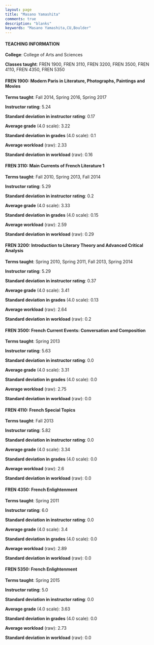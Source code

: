 ```yaml
---
layout: page
title: "Masano Yamashita" 
comments: true
description: "blanks"
keywords: "Masano Yamashita,CU,Boulder"
---
```

<head>
<script src="https://ajax.googleapis.com/ajax/libs/jquery/2.1.3/jquery.min.js"></script>
<script src="https://dl.dropboxusercontent.com/s/pc42nxpaw1ea4o9/highcharts.js?dl=0"></script>
<!-- <script src="../assets/js/highcharts.js"></script> -->
<style type="text/css">@font-face {
	font-family: "Bebas Neue";
	src: url(https://www.filehosting.org/file/details/544349/BebasNeue Regular.otf) format("opentype");
	}
	h1.Bebas { 
		font-family: "Bebas Neue", Verdana, Tahoma;
	}
</style>
</head>
	   
#### TEACHING INFORMATION

**College**: College of Arts and Sciences

**Classes taught**: FREN 1900, FREN 3110, FREN 3200, FREN 3500, FREN 4110, FREN 4350, FREN 5350

#### FREN 1900: Modern Paris in Literature, Photographs, Paintings and Movies

**Terms taught**: Fall 2014, Spring 2016, Spring 2017

**Instructor rating**: 5.24

**Standard deviation in instructor rating**: 0.17

**Average grade** (4.0 scale): 3.22

**Standard deviation in grades** (4.0 scale): 0.1

**Average workload** (raw): 2.33

**Standard deviation in workload** (raw): 0.16

#### FREN 3110: Main Currents of French Literature 1

**Terms taught**: Fall 2010, Spring 2013, Fall 2014

**Instructor rating**: 5.29

**Standard deviation in instructor rating**: 0.2

**Average grade** (4.0 scale): 3.33

**Standard deviation in grades** (4.0 scale): 0.15

**Average workload** (raw): 2.59

**Standard deviation in workload** (raw): 0.29

#### FREN 3200: Introduction to Literary Theory and Advanced Critical Analysis

**Terms taught**: Spring 2010, Spring 2011, Fall 2013, Spring 2014

**Instructor rating**: 5.29

**Standard deviation in instructor rating**: 0.37

**Average grade** (4.0 scale): 3.41

**Standard deviation in grades** (4.0 scale): 0.13

**Average workload** (raw): 2.64

**Standard deviation in workload** (raw): 0.2

#### FREN 3500: French Current Events: Conversation and Composition

**Terms taught**: Spring 2013

**Instructor rating**: 5.63

**Standard deviation in instructor rating**: 0.0

**Average grade** (4.0 scale): 3.31

**Standard deviation in grades** (4.0 scale): 0.0

**Average workload** (raw): 2.75

**Standard deviation in workload** (raw): 0.0

#### FREN 4110: French Special Topics

**Terms taught**: Fall 2013

**Instructor rating**: 5.82

**Standard deviation in instructor rating**: 0.0

**Average grade** (4.0 scale): 3.34

**Standard deviation in grades** (4.0 scale): 0.0

**Average workload** (raw): 2.6

**Standard deviation in workload** (raw): 0.0

#### FREN 4350: French Enlightenment

**Terms taught**: Spring 2011

**Instructor rating**: 6.0

**Standard deviation in instructor rating**: 0.0

**Average grade** (4.0 scale): 3.4

**Standard deviation in grades** (4.0 scale): 0.0

**Average workload** (raw): 2.89

**Standard deviation in workload** (raw): 0.0

#### FREN 5350: French Enlightenment

**Terms taught**: Spring 2015

**Instructor rating**: 5.0

**Standard deviation in instructor rating**: 0.0

**Average grade** (4.0 scale): 3.63

**Standard deviation in grades** (4.0 scale): 0.0

**Average workload** (raw): 2.73

**Standard deviation in workload** (raw): 0.0

